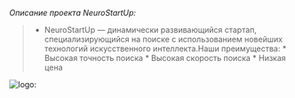 *Описание проекта NeuroStartUp:*

> * NeuroStartUp — динамически развивающийся стартап, специализирующийся на поиске с использованием новейших технологий искусственного интеллекта.Наши преимущества:
	* Высокая точность поиска
	* Высокая скорость поиска
	* Низкая цена
>
![logo:](https://camo.githubusercontent.com/ace14ee894d150192a7b05b12410738aa65528da742bbce69315a5f441320ea7/68747470733a2f2f692e696d6775722e636f6d2f495a4f525769492e706e67)